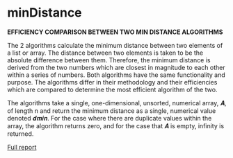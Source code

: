 # minDistance
**EFFICIENCY COMPARISON BETWEEN TWO MIN DISTANCE ALGORITHMS**

The 2 algorithms calculate the minimum distance between two elements of a list or array.
The distance between two elements is
taken to be the absolute difference between them. Therefore, the minimum distance is
derived from the two numbers which are closest in magnitude to each other within a series
of numbers. Both algorithms have the same functionality and purpose. The algorithms differ in their methodology
and their efficiencies which are compared to determine the most efficient algorithm of the two.

The algorithms take a single, one-dimensional, unsorted, numerical array, 𝑨, of length n and
return the minimum distance as a single, numerical value denoted 𝒅𝒎𝒊𝒏. For the case
where there are duplicate values within the array, the algorithm returns zero, and for the
case that 𝑨 is empty, infinity is returned.

[Full report](https://danialvand.com/wp-content/uploads/2022/04/Comparision_report.pdf)
